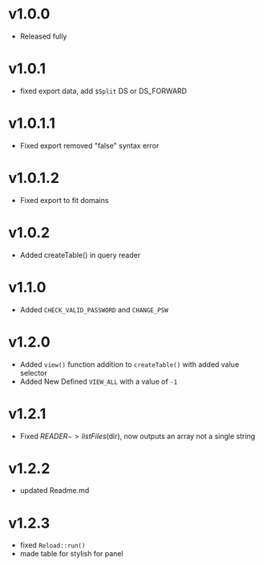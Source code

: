 # v1.0.0

- Released fully

# v1.0.1

- fixed export data, add `$Split` DS or DS_FORWARD

# v1.0.1.1

- Fixed export removed "false" syntax error

# v1.0.1.2

- Fixed export to fit domains

# v1.0.2

- Added createTable() in query reader

# v1.1.0

- Added `CHECK_VALID_PASSWORD` and `CHANGE_PSW`

# v1.2.0

- Added `view()` function addition to `createTable()` with added value selector
- Added New Defined `VIEW_ALL` with a value of `-1`

# v1.2.1

- Fixed $READER->listFiles($dir), now outputs an array not a single string

# v1.2.2

- updated Readme.md

# v1.2.3

- fixed `Reload::run()`
- made table for stylish for panel
